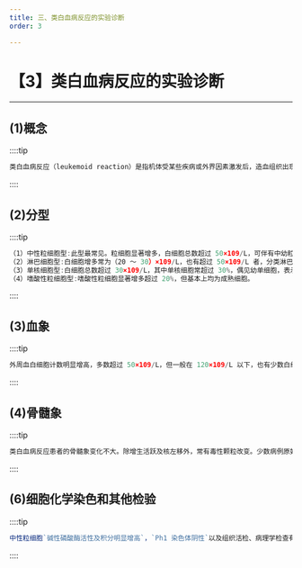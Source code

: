 ```yaml
---
title: 三、类白血病反应的实验诊断
order: 3

---
```


# 【3】类白血病反应的实验诊断

<kaodian :text="'血液学检验记忆卡'" />

<!-- ###### 第二十六章 其他白细胞疾病及其实验诊断

> 临床血液学检验 -->

<beitiX/>

---

## (1)概念

<son :text="'血液学检验记忆卡'" text1="(1)概念" :textOption="[['掌握','基础知识','相关专业知识'],['掌握','基础知识','相关专业知识'],['掌握','基础知识','相关专业知识']]" />

::::tip

```js
类白血病反应（leukemoid reaction）是指机体受某些疾病或外界因素激发后，造血组织出现的一种异常反应，其血象类似白血病但非白血病，故称类白血病反应（类白反应）。

```

::::

## (2)分型

<son :text="'血液学检验记忆卡'" text1="(2)分型" :textOption="[['掌握','相关专业知识','专业知识'],['掌握','相关专业知识','专业知识'],['掌握','相关专业知识','专业知识']]" />

::::tip

```js
（1）中性粒细胞型:此型最常见。粒细胞显著增多，白细胞总数超过 50×109/L，可伴有中幼粒、早幼粒、甚至原粒细胞出现。中性粒细胞碱性磷酸酶（NAP）积分显著增高。
（2）淋巴细胞型:白细胞增多常为（20 ～ 30）×109/L，也有超过 50×109/L 者，分类淋巴细胞超过 40%，并见幼稚淋巴细胞和异型淋巴细胞。
（3）单核细胞型:白细胞总数超过 30×109/L，其中单核细胞常超过 30%，偶见幼单细胞，表示单核-吞噬细胞系统受刺激或活性增强。
（4）嗜酸性粒细胞型:嗜酸性粒细胞显著增多超过 20%，但基本上均为成熟细胞。

```

::::

## (3)血象

<son :text="'血液学检验记忆卡'" text1="(3)血象" :textOption="[['掌握','专业知识','专业实践能力'],['掌握','相关专业知识','专业知识'],['掌握','专业知识','专业实践能力']]" />

::::tip

```js
外周血白细胞计数明显增高，多数超过 50×109/L，但一般在 120×109/L 以下，也有少数白细胞数不增多者。类白血病反应时，不同类型的白细胞有形态异常。胞质中常有中毒颗粒、空泡，胞核固缩，分裂异常。红细胞和血红蛋白无明显变化，血小板正常或增多。

```

::::

## (4)骨髓象

<son :text="'血液学检验记忆卡'" text1="(4)骨髓象" :textOption="[['掌握','专业知识','专业实践能力'],['掌握','专业知识','专业实践能力'],['掌握','专业知识','专业实践能力']]" />

::::tip

```js
类白血病反应患者的骨髓象变化不大。除增生活跃及核左移外，常有毒性颗粒改变。少数病例原始和幼稚细胞增多，但无形态畸形。通常红细胞系和巨核细胞系无明显异常。

```

::::

## (6)细胞化学染色和其他检验

<son :text="'血液学检验记忆卡'" text1="(6)染色体检查" :textOption="[['了解','相关专业知识','专业知识'],['掌握','基础知识','相关专业知识'],['掌握','基础知识','相关专业知识']]" />

::::tip

```js
中性粒细胞`碱性磷酸酶活性及积分明显增高`，`Ph1 染色体阴性`以及组织活检、病理学检查有助于排除白血病。
```

::::
